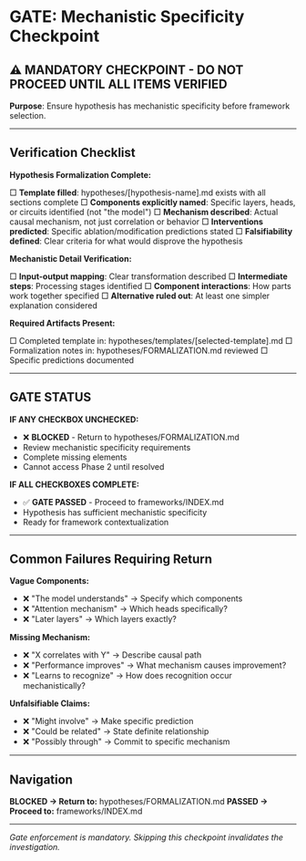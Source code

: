# GATE: Mechanistic Specificity Checkpoint

## ⚠️ MANDATORY CHECKPOINT - DO NOT PROCEED UNTIL ALL ITEMS VERIFIED

**Purpose**: Ensure hypothesis has mechanistic specificity before framework selection.

---

## Verification Checklist

**Hypothesis Formalization Complete:**

□ **Template filled**: hypotheses/[hypothesis-name].md exists with all sections complete
□ **Components explicitly named**: Specific layers, heads, or circuits identified (not "the model")
□ **Mechanism described**: Actual causal mechanism, not just correlation or behavior
□ **Interventions predicted**: Specific ablation/modification predictions stated
□ **Falsifiability defined**: Clear criteria for what would disprove the hypothesis

**Mechanistic Detail Verification:**

□ **Input-output mapping**: Clear transformation described
□ **Intermediate steps**: Processing stages identified
□ **Component interactions**: How parts work together specified
□ **Alternative ruled out**: At least one simpler explanation considered

**Required Artifacts Present:**

□ Completed template in: hypotheses/templates/[selected-template].md
□ Formalization notes in: hypotheses/FORMALIZATION.md reviewed
□ Specific predictions documented

---

## GATE STATUS

**IF ANY CHECKBOX UNCHECKED:**
- ❌ **BLOCKED** - Return to hypotheses/FORMALIZATION.md
- Review mechanistic specificity requirements
- Complete missing elements
- Cannot access Phase 2 until resolved

**IF ALL CHECKBOXES COMPLETE:**
- ✅ **GATE PASSED** - Proceed to frameworks/INDEX.md
- Hypothesis has sufficient mechanistic specificity
- Ready for framework contextualization

---

## Common Failures Requiring Return

**Vague Components:**
- ❌ "The model understands" → Specify which components
- ❌ "Attention mechanism" → Which heads specifically?
- ❌ "Later layers" → Which layers exactly?

**Missing Mechanism:**
- ❌ "X correlates with Y" → Describe causal path
- ❌ "Performance improves" → What mechanism causes improvement?
- ❌ "Learns to recognize" → How does recognition occur mechanistically?

**Unfalsifiable Claims:**
- ❌ "Might involve" → Make specific prediction
- ❌ "Could be related" → State definite relationship
- ❌ "Possibly through" → Commit to specific mechanism

---

## Navigation

**BLOCKED → Return to:** hypotheses/FORMALIZATION.md
**PASSED → Proceed to:** frameworks/INDEX.md

---

*Gate enforcement is mandatory. Skipping this checkpoint invalidates the investigation.*